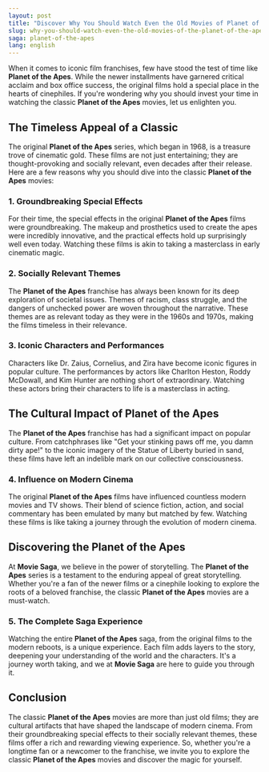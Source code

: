 ```yaml
---
layout: post
title: "Discover Why You Should Watch Even the Old Movies of Planet of the Apes"
slug: why-you-should-watch-even-the-old-movies-of-the-planet-of-the-apes
saga: planet-of-the-apes
lang: english
---
```


When it comes to iconic film franchises, few have stood the test of time like **Planet of the Apes**. While the newer installments have garnered critical acclaim and box office success, the original films hold a special place in the hearts of cinephiles. If you're wondering why you should invest your time in watching the classic **Planet of the Apes** movies, let us enlighten you.

## The Timeless Appeal of a Classic

The original **Planet of the Apes** series, which began in 1968, is a treasure trove of cinematic gold. These films are not just entertaining; they are thought-provoking and socially relevant, even decades after their release. Here are a few reasons why you should dive into the classic **Planet of the Apes** movies:

### 1. Groundbreaking Special Effects

For their time, the special effects in the original **Planet of the Apes** films were groundbreaking. The makeup and prosthetics used to create the apes were incredibly innovative, and the practical effects hold up surprisingly well even today. Watching these films is akin to taking a masterclass in early cinematic magic.

### 2. Socially Relevant Themes

The **Planet of the Apes** franchise has always been known for its deep exploration of societal issues. Themes of racism, class struggle, and the dangers of unchecked power are woven throughout the narrative. These themes are as relevant today as they were in the 1960s and 1970s, making the films timeless in their relevance.

### 3. Iconic Characters and Performances

Characters like Dr. Zaius, Cornelius, and Zira have become iconic figures in popular culture. The performances by actors like Charlton Heston, Roddy McDowall, and Kim Hunter are nothing short of extraordinary. Watching these actors bring their characters to life is a masterclass in acting.

## The Cultural Impact of Planet of the Apes

The **Planet of the Apes** franchise has had a significant impact on popular culture. From catchphrases like "Get your stinking paws off me, you damn dirty ape!" to the iconic imagery of the Statue of Liberty buried in sand, these films have left an indelible mark on our collective consciousness.

### 4. Influence on Modern Cinema

The original **Planet of the Apes** films have influenced countless modern movies and TV shows. Their blend of science fiction, action, and social commentary has been emulated by many but matched by few. Watching these films is like taking a journey through the evolution of modern cinema.

## Discovering the Planet of the Apes

At **Movie Saga**, we believe in the power of storytelling. The **Planet of the Apes** series is a testament to the enduring appeal of great storytelling. Whether you're a fan of the newer films or a cinephile looking to explore the roots of a beloved franchise, the classic **Planet of the Apes** movies are a must-watch.

### 5. The Complete Saga Experience

Watching the entire **Planet of the Apes** saga, from the original films to the modern reboots, is a unique experience. Each film adds layers to the story, deepening your understanding of the world and the characters. It's a journey worth taking, and we at **Movie Saga** are here to guide you through it.

## Conclusion

The classic **Planet of the Apes** movies are more than just old films; they are cultural artifacts that have shaped the landscape of modern cinema. From their groundbreaking special effects to their socially relevant themes, these films offer a rich and rewarding viewing experience. So, whether you're a longtime fan or a newcomer to the franchise, we invite you to explore the classic **Planet of the Apes** movies and discover the magic for yourself.
                                